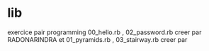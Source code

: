 # lib
exercice pair programming
00_hello.rb , 02_password.rb creer par RADONARINDRA et 01_pyramids.rb , 03_stairway.rb creer par

